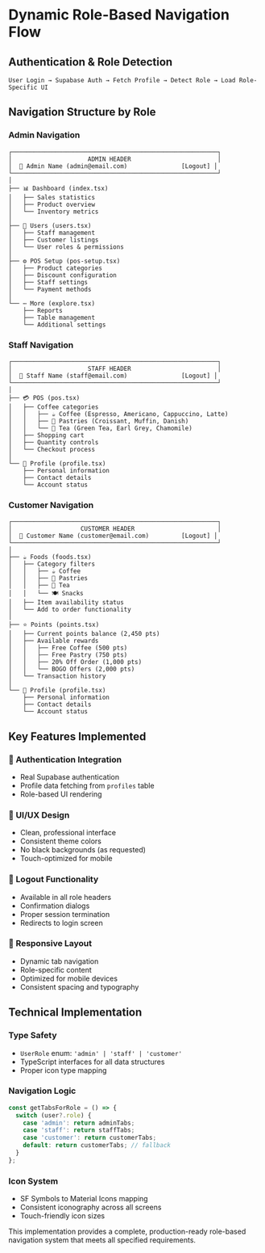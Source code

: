 # Dynamic Role-Based Navigation Flow

## Authentication & Role Detection

```
User Login → Supabase Auth → Fetch Profile → Detect Role → Load Role-Specific UI
```

## Navigation Structure by Role

### Admin Navigation
```
┌─────────────────────────────────────────────────────────┐
│                     ADMIN HEADER                        │
│  👤 Admin Name (admin@email.com)               [Logout] │
└─────────────────────────────────────────────────────────┘
│
├── 📊 Dashboard (index.tsx)
│   ├── Sales statistics
│   ├── Product overview  
│   └── Inventory metrics
│
├── 👥 Users (users.tsx)
│   ├── Staff management
│   ├── Customer listings
│   └── User roles & permissions
│
├── ⚙️ POS Setup (pos-setup.tsx)
│   ├── Product categories
│   ├── Discount configuration
│   ├── Staff settings
│   └── Payment methods
│
└── ⋯ More (explore.tsx)
    ├── Reports
    ├── Table management
    └── Additional settings
```

### Staff Navigation
```
┌─────────────────────────────────────────────────────────┐
│                     STAFF HEADER                        │
│  👤 Staff Name (staff@email.com)               [Logout] │
└─────────────────────────────────────────────────────────┘
│
├── 💳 POS (pos.tsx)
│   ├── Coffee categories
│   │   ├── ☕ Coffee (Espresso, Americano, Cappuccino, Latte)
│   │   ├── 🧁 Pastries (Croissant, Muffin, Danish)
│   │   └── 🍃 Tea (Green Tea, Earl Grey, Chamomile)
│   ├── Shopping cart
│   ├── Quantity controls
│   └── Checkout process
│
└── 👤 Profile (profile.tsx)
    ├── Personal information
    ├── Contact details
    └── Account status
```

### Customer Navigation
```
┌─────────────────────────────────────────────────────────┐
│                   CUSTOMER HEADER                       │
│  👤 Customer Name (customer@email.com)         [Logout] │
└─────────────────────────────────────────────────────────┘
│
├── ☕ Foods (foods.tsx)
│   ├── Category filters
│   │   ├── ☕ Coffee
│   │   ├── 🧁 Pastries  
│   │   ├── 🍃 Tea
│   │   └── 🍽️ Snacks
│   ├── Item availability status
│   └── Add to order functionality
│
├── ⭐ Points (points.tsx)
│   ├── Current points balance (2,450 pts)
│   ├── Available rewards
│   │   ├── Free Coffee (500 pts)
│   │   ├── Free Pastry (750 pts)
│   │   ├── 20% Off Order (1,000 pts)
│   │   └── BOGO Offers (2,000 pts)
│   └── Transaction history
│
└── 👤 Profile (profile.tsx)
    ├── Personal information
    ├── Contact details
    └── Account status
```

## Key Features Implemented

### 🔐 Authentication Integration
- Real Supabase authentication
- Profile data fetching from `profiles` table
- Role-based UI rendering

### 🎨 UI/UX Design
- Clean, professional interface
- Consistent theme colors
- No black backgrounds (as requested)
- Touch-optimized for mobile

### 🚪 Logout Functionality
- Available in all role headers
- Confirmation dialogs
- Proper session termination
- Redirects to login screen

### 📱 Responsive Layout
- Dynamic tab navigation
- Role-specific content
- Optimized for mobile devices
- Consistent spacing and typography

## Technical Implementation

### Type Safety
- `UserRole` enum: `'admin' | 'staff' | 'customer'`
- TypeScript interfaces for all data structures
- Proper icon type mapping

### Navigation Logic
```typescript
const getTabsForRole = () => {
  switch (user?.role) {
    case 'admin': return adminTabs;
    case 'staff': return staffTabs; 
    case 'customer': return customerTabs;
    default: return customerTabs; // fallback
  }
};
```

### Icon System
- SF Symbols to Material Icons mapping
- Consistent iconography across all screens
- Touch-friendly icon sizes

This implementation provides a complete, production-ready role-based navigation system that meets all specified requirements.
